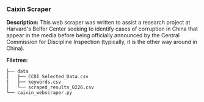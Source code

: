 ### Caixin Scraper

**Description:**
This web scraper was written to assist a research project at Harvard's Belfer Center seeking to identify 
cases of corruption in China that appear in the media before being officially announced by the 
Central Commission for Discipline Inspection (typically, it is the other way around in China).

**Filetree:**
```
├── data
│   ├── CCDI_Selected_Data.csv
|   ├── keywords.csv
│   └── scraped_results_0226.csv
└── caixin_webscraper.py
```
